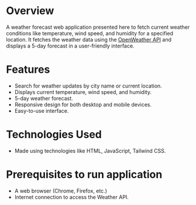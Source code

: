 # Overview
A weather forecast web application presented here to fetch current weather conditions like temperature, wind speed, and humidity for a specified location.
It fetches the weather data using the [OpenWeather API](weatherapi.com) and displays a 5-day forecast in a user-friendly interface.

# Features
- Search for weather updates by city name or current location.
- Displays current temperature, wind speed, and humidity.
- 5-day weather forecast.
- Responsive design for both desktop and mobile devices.
- Easy-to-use interface.

# Technologies Used
- Made using technologies like HTML, JavaScript, Tailwind CSS.

# Prerequisites to run application

- A web browser (Chrome, Firefox, etc.)
- Internet connection to access the Weather API.


